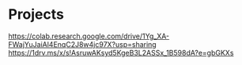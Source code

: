 # Projects

https://colab.research.google.com/drive/1Yg_XA-FWajYuJaiAl4EnqC2J8w4jc97X?usp=sharing
https://1drv.ms/x/s!AsruwAKsyd5KgeB3L2ASSx_1B598dA?e=gbGKXs
